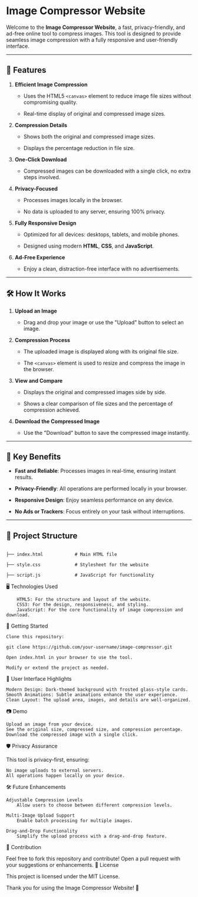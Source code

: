 # Image Compressor Website



Welcome to the **Image Compressor Website**, a fast, privacy-friendly, and ad-free online tool to compress images. This tool is designed to provide seamless image compression with a fully responsive and user-friendly interface.



---



## 🌟 Features



1. **Efficient Image Compression**  

   - Uses the HTML5 `<canvas>` element to reduce image file sizes without compromising quality.

   - Real-time display of original and compressed image sizes.



2. **Compression Details**  

   - Shows both the original and compressed image sizes.  

   - Displays the percentage reduction in file size.



3. **One-Click Download**  

   - Compressed images can be downloaded with a single click, no extra steps involved.



4. **Privacy-Focused**  

   - Processes images locally in the browser.  

   - No data is uploaded to any server, ensuring 100% privacy.



5. **Fully Responsive Design**  

   - Optimized for all devices: desktops, tablets, and mobile phones.  

   - Designed using modern **HTML**, **CSS**, and **JavaScript**.



6. **Ad-Free Experience**  

   - Enjoy a clean, distraction-free interface with no advertisements.



---



## 🛠️ How It Works



1. **Upload an Image**  

   - Drag and drop your image or use the "Upload" button to select an image.



2. **Compression Process**  

   - The uploaded image is displayed along with its original file size.  

   - The `<canvas>` element is used to resize and compress the image in the browser.  



3. **View and Compare**  

   - Displays the original and compressed images side by side.  

   - Shows a clear comparison of file sizes and the percentage of compression achieved.



4. **Download the Compressed Image**  

   - Use the "Download" button to save the compressed image instantly.



---



## 🔑 Key Benefits



- **Fast and Reliable**: Processes images in real-time, ensuring instant results.

- **Privacy-Friendly**: All operations are performed locally in your browser.  

- **Responsive Design**: Enjoy seamless performance on any device.  

- **No Ads or Trackers**: Focus entirely on your task without interruptions.



---



## 📂 Project Structure



```plaintext

├── index.html            # Main HTML file

├── style.css             # Stylesheet for the website

├── script.js             # JavaScript for functionality

```
🖥️ Technologies Used
```
    HTML5: For the structure and layout of the website.
    CSS3: For the design, responsiveness, and styling.
    JavaScript: For the core functionality of image compression and download.
```
🚀 Getting Started

    Clone this repository:

    git clone https://github.com/your-username/image-compressor.git

    Open index.html in your browser to use the tool.

    Modify or extend the project as needed.

🎨 User Interface Highlights

    Modern Design: Dark-themed background with frosted glass-style cards.
    Smooth Animations: Subtle animations enhance the user experience.
    Clean Layout: The upload area, images, and details are well-organized.

📷 Demo

    Upload an image from your device.
    See the original size, compressed size, and compression percentage.
    Download the compressed image with a single click.

🛡️ Privacy Assurance

This tool is privacy-first, ensuring:

    No image uploads to external servers.
    All operations happen locally on your device.

🛠️ Future Enhancements

    Adjustable Compression Levels
        Allow users to choose between different compression levels.

    Multi-Image Upload Support
        Enable batch processing for multiple images.

    Drag-and-Drop Functionality
        Simplify the upload process with a drag-and-drop feature.

🙌 Contribution

Feel free to fork this repository and contribute! Open a pull request with your suggestions or enhancements.
📝 License

This project is licensed under the MIT License.

Thank you for using the Image Compressor Website! 🎉 

